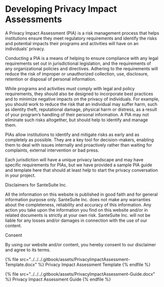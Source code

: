 # Developing Privacy Impact Assessments

A Privacy Impact Assessment (PIA) is a risk management process that helps institutions ensure they meet regulatory requirements and identify the risks and potential impacts their programs and activities will have on an individuals’ privacy.

Conducting a PIA is a means of helping to ensure compliance with any legal requirements set out in jurisdictional legislation, and the requirements of any organizational policies and directives. Adhering to the requirements will reduce the risk of improper or unauthorized collection, use, disclosure, retention or disposal of personal information.

While programs and activities must comply with legal and policy requirements, they should also be designed to incorporate best practices and to minimize negative impacts on the privacy of individuals. For example, you should work to reduce the risk that an individual may suffer harm, such as identity theft, reputational damage, physical harm or distress, as a result of your program’s handling of their personal information. A PIA may not eliminate such risks altogether, but should help to identify and manage them.

PIAs allow institutions to identify and mitigate risks as early and as completely as possible. They are a key tool for decision-makers, enabling them to deal with issues internally and proactively rather than waiting for complaints, external intervention or bad press.

Each jurisdiction will have a unique privacy landscape and may have specific requirements for PIAs, but we have provided a sample PIA guide and template here that should at least help to start the privacy conversation in your project.

Disclaimers for SanteSuite Inc.

All the information on this website is published in good faith and for general information purpose only. SanteSuite Inc. does not make any warranties about the completeness, reliability and accuracy of this information. Any action you take upon the information you find on this website and/or in related documents is strictly at your own risk. SanteSuite Inc. will not be liable for any losses and/or damages in connection with the use of our content.

Consent

By using our website and/or content, you hereby consent to our disclaimer and agree to its terms.

{% file src="../../../.gitbook/assets/PrivacyImpactAssessment-Template.docx" %}
Privacy Impact Assessment Template
{% endfile %}

{% file src="../../../.gitbook/assets/PrivacyImpactAssessment-Guide.docx" %}
Privacy Impact Assessment Guide
{% endfile %}
